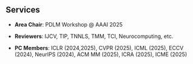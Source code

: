 ## Services

- **Area Chair**: PDLM Workshop @ AAAI 2025

- **Reviewers**: IJCV, TIP, TNNLS, TMM, TCI, Neurocomputing, etc.

- **PC Members**: ICLR (2024,2025), CVPR (2025), ICML (2025), ECCV (2024), NeurIPS (2024), ACM MM (2025), ICRA (2025), ICME (2025)
